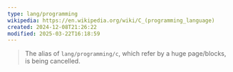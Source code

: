 ```yaml
---
type: lang/programming
wikipedia: https://en.wikipedia.org/wiki/C_(programming_language)
created: 2024-12-08T21:26:22
modified: 2025-03-22T16:18:59
---
```


> The alias of `lang/programming/c`, which refer by a huge page/blocks, is being cancelled.
